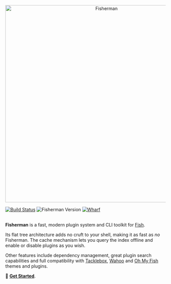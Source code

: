 <p align="center">
  <a href="http://fisherman.sh">
    <img alt="Fisherman" width=620px  src="https://cloud.githubusercontent.com/assets/8317250/10865127/daa0e138-8044-11e5-91f9-f72228974552.png">
  </a>
</p>

[![Build Status][travis-badge]][travis-link]
![Fisherman Version][fisherman-version]
[![Wharf][wharf-badge]][wharf-link]

<br>**Fisherman** is a fast, modern plugin system and CLI toolkit for [Fish](http://fishshell.com/).

Its flat tree architecture adds no cruft to your shell, making it as fast as _no_ Fisherman. The cache mechanism lets you query the index offline and enable or disable plugins as you wish.

Other features include dependency management, great plugin search capabilities and full compatibility with [Tacklebox](https://github.com/justinmayer/tacklebox), [Wahoo](https://github.com/wa) and [Oh My Fish](https://github.com/oh-my-fish?utf8=%E2%9C%93&query=plugin-) themes and plugins.

:beginner: [**Get Started**][quickstart].



<!-- Links -->

[faq]: https://github.com/fisherman/fisherman/wiki/FAQ
[fish]: https://github.com/fish-shell/fish-shell
[docs]: https://github.com/fisherman/fisherman/wiki
[issues]: http://github.com/fisherman/fisherman/issues
[wiki]: https://github.com/fisherman/fisherman/wiki
[quickstart]: https://github.com/fisherman/fisherman/wiki/Quickstart-Guide

[wharf-link]: https://fisherman-wharf.herokuapp.com/
[wharf-badge]: https://img.shields.io/badge/wharf-join%20the%20chat-00cc99.svg?style=flat-square

[travis-link]: https://travis-ci.org/fisherman/fisherman
[travis-badge]: https://img.shields.io/travis/fisherman/fisherman.svg?style=flat-square

[fisherman-version]: https://img.shields.io/badge/fisherman-v0.4.0-00B9FF.svg?style=flat-square

